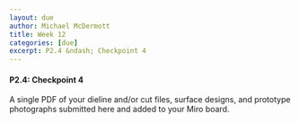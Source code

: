```yaml
---
layout: due
author: Michael McDermott
title: Week 12
categories: [due]
excerpt: P2.4 &ndash; Checkpoint 4
---
```

#### P2.4: Checkpoint 4
A single PDF of your dieline and/or cut files, surface designs, and prototype photographs submitted here and added to your Miro board. 


